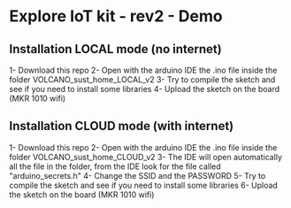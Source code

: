 # Explore IoT kit - rev2 - Demo

## Installation LOCAL mode (no internet)

1- Download this repo
2- Open with the arduino IDE the .ino file inside the folder VOLCANO_sust_home_LOCAL_v2
3- Try to compile the sketch and see if you need to install some libraries
4- Upload the sketch on the board (MKR 1010 wifi)

## Installation CLOUD mode (with internet)

1- Download this repo
2- Open with the arduino IDE the .ino file inside the folder VOLCANO_sust_home_CLOUD_v2
3- The IDE will open automatically all the file in the folder, from the IDE look for the file called "arduino_secrets.h"
4- Change the SSID and the PASSWORD
5- Try to compile the sketch and see if you need to install some libraries
6- Upload the sketch on the board (MKR 1010 wifi)

